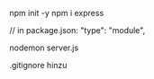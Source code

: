 npm init -y
npm i express


// in package.json:
"type": "module",


nodemon server.js

.gitignore hinzu